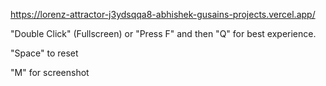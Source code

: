 https://lorenz-attractor-j3ydsqqa8-abhishek-gusains-projects.vercel.app/

"Double Click" (Fullscreen) or "Press F" and then "Q" for best experience.

"Space" to reset

"M" for screenshot
